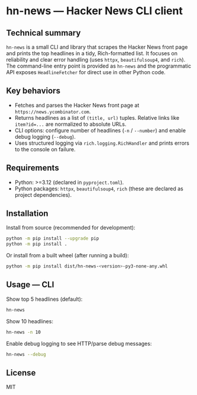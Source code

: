 hn-news — Hacker News CLI client
=================================

Technical summary
-----------------

`hn-news` is a small CLI and library that scrapes the Hacker News front page and prints the top headlines in a tidy, Rich-formatted list. It focuses on reliability and clear error handling (uses `httpx`, `beautifulsoup4`, and `rich`). The command-line entry point is provided as `hn-news` and the programmatic API exposes `HeadlineFetcher` for direct use in other Python code.

Key behaviors
-------------

- Fetches and parses the Hacker News front page at `https://news.ycombinator.com`.
- Returns headlines as a list of `(title, url)` tuples. Relative links like `item?id=...` are normalized to absolute URLs.
- CLI options: configure number of headlines (`-n` / `--number`) and enable debug logging (`--debug`).
- Uses structured logging via `rich.logging.RichHandler` and prints errors to the console on failure.

Requirements
------------

- Python: >=3.12 (declared in `pyproject.toml`).
- Python packages: `httpx`, `beautifulsoup4`, `rich` (these are declared as project dependencies).

Installation
------------

Install from source (recommended for development):

```bash
python -m pip install --upgrade pip
python -m pip install .
```

Or install from a built wheel (after running a build):

```bash
python -m pip install dist/hn-news-<version>-py3-none-any.whl
```

Usage — CLI
-----------

Show top 5 headlines (default):

```bash
hn-news
```

Show 10 headlines:

```bash
hn-news -n 10
```

Enable debug logging to see HTTP/parse debug messages:

```bash
hn-news --debug
```


License
-------
MIT

